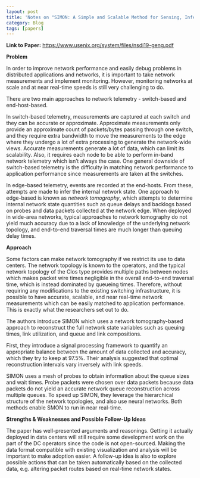 ```yaml
---
layout: post
title: 'Notes on "SIMON: A Simple and Scalable Method for Sensing, Inference and Measurement in Data Center Networks"'
category: Blog
tags: [papers]
---
```


**Link to Paper:** <https://www.usenix.org/system/files/nsdi19-geng.pdf>

**Problem**

In order to improve network performance and easily debug problems in distributed applications and networks, it is important to take network measurements and implement monitoring. However, monitoring networks at scale and at near real-time speeds is still very challenging to do.

There are two main approaches to network telemetry \- switch-based and end-host-based.

In switch-based telemetry, measurements are captured at each switch and they can be accurate or approximate. Approximate measurements only provide an approximate count of packets/bytes passing through one switch, and they require extra bandwidth to move the measurements to the edge where they undergo a lot of extra processing to generate the network-wide views. Accurate measurements generate a lot of data, which can limit its scalability. Also, it requires each node to be able to perform in-band network telemetry which isn’t always the case. One general downside of switch-based telemetry is the difficulty in matching network performance to application performance since measurements are taken at the switches.

In edge-based telemetry, events are recorded at the end-hosts. From these, attempts are made to infer the internal network state. One approach to edge-based is known as *network tomography*, which attempts to determine internal network state quantities such as queue delays and backlogs based on probes and data packets collected at the network edge. When deployed in wide-area networks, typical approaches to network tomography do not yield much accuracy due to a lack of knowledge of the underlying network topology, and end-to-end traversal times are much longer than queuing delay times.

**Approach**

Some factors can make network tomography if we restrict its use to data centers. The network topology is known to the operators, and the typical network topology of the Clos type provides multiple paths between nodes which makes packet wire times negligible in the overall end-to-end traversal time, which is instead dominated by queueing times. Therefore, without requiring any modifications to the existing switching infrastructure, it is possible to have accurate, scalable, and near real-time network measurements which can be easily matched to application performance. This is exactly what the researchers set out to do.

The authors introduce SIMON which uses a network tomography-based approach to reconstruct the full network state variables such as queuing times, link utilization, and queue and link compositions.

First, they introduce a signal processing framework to quantify an appropriate balance between the amount of data collected and accuracy, which they try to keep at 97.5%. Their analysis suggested that optimal reconstruction intervals vary inversely with link speeds.

SIMON uses a mesh of probes to obtain information about the queue sizes and wait times. Probe packets were chosen over data packets because data packets do not yield an accurate network queue reconstruction across multiple queues. To speed up SIMON, they leverage the hierarchical structure of the network topologies, and also use neural networks. Both methods enable SMON to run in near real-time.

**Strengths & Weaknesses and Possible Follow-Up Ideas**

The paper has well-presented arguments and reasonings. Getting it actually deployed in data centers will still require some development work on the part of the DC operators since the code is not open-sourced. Making the data format compatible with existing visualization and analysis will be important to make adoption easier. A follow-up idea is also to explore possible actions that can be taken automatically based on the collected data, e.g. altering packet routes based on real-time network states.
